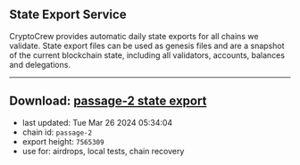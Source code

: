 ## State Export Service
CryptoCrew provides automatic daily state exports for all chains we validate. State export files can be used as genesis files and are a snapshot of the current blockchain state, including all validators, accounts, balances and delegations.

---
**Download: [passage-2 state export](https://dl-eu2.ccvalidators.com/SERVICE/passage/passage-2_export_7565309.json)**
---

- last updated: Tue Mar 26 2024 05:34:04
- chain id: `passage-2`
- export height: `7565309`
- use for: airdrops, local tests, chain recovery
